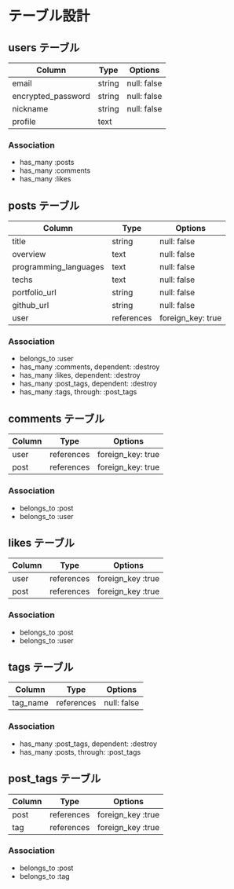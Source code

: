# テーブル設計

## users テーブル

| Column             | Type        | Options     |
| ------------------ | ----------- | ------------|
| email              | string      | null: false |
| encrypted_password | string      | null: false |
| nickname           | string      | null: false |
| profile            | text        |             |


### Association

- has_many :posts
- has_many :comments
- has_many :likes


## posts テーブル

| Column                | Type          | Options           |
| --------------------- | ------------- | ----------------- |
| title                 | string        | null: false       |
| overview              | text          | null: false       |
| programming_languages | text          | null: false       |
| techs                 | text          | null: false       |
| portfolio_url         | string        | null: false       |
| github_url            | string        | null: false       |
| user                  | references    | foreign_key: true |


### Association

- belongs_to :user
- has_many :comments, dependent: :destroy
- has_many :likes, dependent: :destroy
- has_many :post_tags, dependent: :destroy
- has_many :tags, through: :post_tags


## comments テーブル

| Column     | Type        | Options           |
| ---------- | ----------- | ----------------- |
| user       | references  | foreign_key: true |
| post       | references  | foreign_key: true |


### Association

- belongs_to :post
- belongs_to :user


## likes テーブル

| Column     | Type        | Options           |
| ---------- | ----------- | ----------------- |
| user       | references  | foreign_key :true |
| post       | references  | foreign_key :true |


### Association

- belongs_to :post
- belongs_to :user


## tags テーブル

| Column     | Type        | Options           |
| ---------- | ----------- | ----------------- |
| tag_name   | references  | null: false       |


### Association

- has_many :post_tags, dependent: :destroy
- has_many :posts, through: :post_tags


## post_tags テーブル

| Column     | Type        | Options           |
| ---------- | ----------- | ----------------- |
| post       | references  | foreign_key :true |
| tag        | references  | foreign_key :true |


### Association

- belongs_to :post
- belongs_to :tag